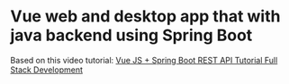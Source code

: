 #  Vue web and desktop app that with java backend using Spring Boot

Based on this video tutorial: [Vue JS + Spring Boot REST API Tutorial Full Stack Development](https://www.youtube.com/watch?v=hDC_kNlzz6c)



